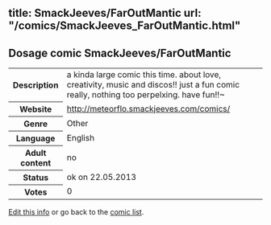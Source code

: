title: SmackJeeves/FarOutMantic
url: "/comics/SmackJeeves_FarOutMantic.html"
---
Dosage comic SmackJeeves/FarOutMantic
-----------------------------------------

<p id="msg"></p>
<script type="text/javascript">
if (window.location.search === '?edit_info_mail=sent_ok') {
  var elem = document.getElementById("msg");
  elem.innerHTML = 'Edited information sucessfully sent for review, which is usually done daily. Thanks!';
  elem.className = 'ok';
}
</script>
<table class="comicinfo">
<tr>
<th>Description</th><td>a kinda large comic this time. about love, creativity, music and discos!! just a fun comic really, nothing too perpelxing. have fun!!~</td>
</tr>
<tr>
<th>Website</th><td><a href="http://meteorflo.smackjeeves.com/comics/">http://meteorflo.smackjeeves.com/comics/</a></td>
</tr>
<tr>
<th>Genre</th><td>Other</td>
</tr>
<tr>
<th>Language</th><td>English</td>
</tr>
<tr>
<th>Adult content</th><td>no</td>
</tr>
<tr>
<th>Status</th><td>ok on 22.05.2013</td>
</tr>
<tr>
<th>Votes</th><td>0</td>
</tr>
</table>

[Edit this info](SmackJeeves_FarOutMantic_edit.html) or go back to the [comic list](../comic-index.html).
